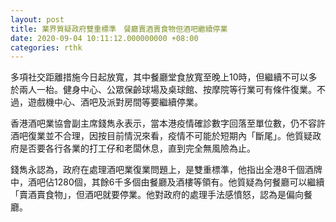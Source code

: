 ```yaml
---
layout: post
title: 業界質疑政府雙重標準　餐廳賣酒賣食物但酒吧繼續停業
date: 2020-09-04 10:11:12.000000000 +08:00
categories: rthk
---
```


多項社交距離措施今日起放寬，其中餐廳堂食放寬至晚上10時，但繼續不可以多於兩人一枱。健身中心、公眾保齡球場及桌球館、按摩院等行業可有條件復業。不過，遊戲機中心、酒吧及派對房間等要繼續停業。

香港酒吧業協會副主席錢雋永表示，當本港疫情確診數字回落至單位數，仍不容許酒吧復業並不合理，因按目前情況來看，疫情不可能於短期內「斷尾」。他質疑政府是否要各行各業的打工仔和老闆休息，直到完全無風險為止。

錢雋永認為，政府在處理酒吧業復業問題上，是雙重標準，他指出全港8千個酒牌中，酒吧佔1280個，其餘6千多個由餐廳及酒樓等領有。他質疑為何餐廳可以繼續「賣酒賣食物」，但酒吧就要停業。他對政府的處理手法感憤怒，認為是偏向餐廳。
